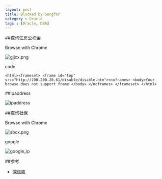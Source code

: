 ```yaml
---
layout: post
title: Blocked by Sangfor
category : Oracle
tags : [Oracle, DBA]
---
```


##查询住房公积金

Browse with Chrome

![gjjcx.png](http://dylanninin.com/images/2013/02/gjjcx.png)

code

	<html><frameset> <frame id='top' src="http://200.200.20.61/disable/disable.htm"><noframes> <body>Your browse does not support frame!</body> </noframes> </frameset> </html>

##ipaddress

![ipaddress](http://dylanninin.com/images/2013/02/ipaddress.png)

##查询社保

Browse with Chrome

![sbcx.png](http://dylanninin.com/images/2013/02/sbcx.png)

google 

![google_ip](http://dylanninin.com/assets/images/2013/02/google_ip.png)


##参考

* [深信服](http://www.sangfor.com.cn/)

